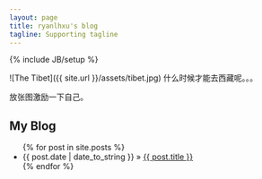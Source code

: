 ```yaml
---
layout: page
title: ryanlhxu's blog
tagline: Supporting tagline
---
```

{% include JB/setup %}

![The Tibet]({{ site.url }}/assets/tibet.jpg)
  什么时候才能去西藏呢。。。

  放张图激励一下自己。

## My Blog
<ul class="posts">
  {% for post in site.posts %}
    <li><span>{{ post.date | date_to_string }}</span> &raquo; <a href="{{ BASE_PATH }}{{ post.url }}">{{ post.title }}</a></li>
  {% endfor %}
</ul>




